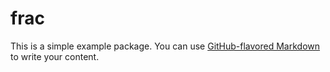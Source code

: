 # frac

This is a simple example package. You can use
[GitHub-flavored Markdown](https://guides.github.com/features/mastering-markdown/)
to write your content.